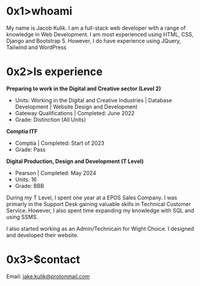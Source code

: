 # 0x1>whoami
My name is Jacob Kulik. I am a full-stack web developer with a range of knowledge in Web Development. I am most experienced using HTML, CSS, Django and Bootstrap 5. However, I do have experience using JQuery, Tailwind and WordPress

# 0x2>ls experience
**Preparing to work in the Digital and Creative sector (Level 2)**
  - Units: Working in the Digital and Creative Industries | Database Development | Website Design and Development 
  - Gateway Qualifications | Completed: June 2022
  - Grade: Distinction (All Units)

**Comptia ITF**
- Comptia | Completed: Start of 2023
- Grade: Pass

**Digital Production, Design and Development (T Level)**
- Pearson | Completed: May 2024
- Units: 16
- Grade: BBB


During my T Level, I spent one year at a EPOS Sales Company. I was primarly in the Support Desk gaining valuable skills in Technical Customer Service. However, I also spent time expanding my knowledge with SQL and using SSMS.

I also started working as an Admin/Technicain for Wight Choice. I designed and developed their website.

# 0x3>$contact
Email: jake.kulik@protonmail.com
